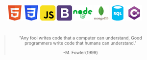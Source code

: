 <p align="center">
<!--   <strong>Technologies</strong> -->
</p>

<p align="center">
  <code><img height="50" src="./icons_tecnologias/html5-svgrepo-com.svg" alt="Hypertext Markup language" title="Html5" /></code>
  <code><img height="50" src="./icons_tecnologias/css3-svgrepo-com.svg" alt="Cascating cheat style" title="Css3" /></code>
  <code><img height="50" src="./icons_tecnologias/javascript-svgrepo-com.svg" alt="JavaScript" title="JavaScript/EcmaScript" /></code>
  <code><img height="50" src="./icons_tecnologias/bootstrap-svgrepo-com.svg" alt="Bootstrap" title="Bootstrap" /></code>
<!--   <code><img height="50" src="./icons_tecnologias/reactjs-svgrepo-com.svg" alt="React" title="React" /></code> -->
  <code><img height="50" src="./icons_tecnologias/node.svg" alt="Node" title="Node" /></code>
  <code><img height="50" src="./icons_tecnologias/mongodb.svg" alt="MongoDB" title="MongoDB" /></code>
  <code><img height="50" src="./icons_tecnologias/sql-database-generic-svgrepo-com.svg" alt="Sql" title="Sql" /></code>
  <code><img height="50" src="./icons_tecnologias/csharp-svgrepo-com.svg" alt="Csharp" title="Csharp" /></code>
</p>

<br/>

<blockquote align="center">
  <p>"Any fool writes code that a computer can understand, Good programmers write code that humans can understand."</p>
  <footer>-M. Fowler(1999)</footer>
</blockquote>

<br/>
